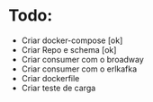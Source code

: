 # Todo:
- Criar docker-compose [ok]
- Criar Repo e schema [ok]
- Criar consumer com o broadway
- Criar consumer com o erlkafka
- Criar dockerfile
- Criar teste de carga
